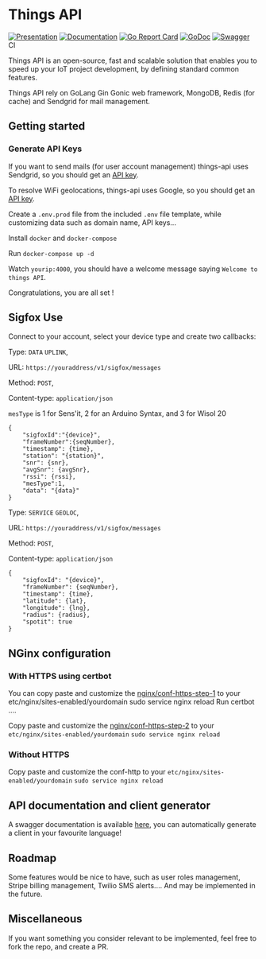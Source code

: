 # Things API

[![Presentation](https://img.shields.io/badge/Presentation-Here-blue.svg)](https://iothings.fr)
[![Documentation](https://img.shields.io/badge/Docs-Here-green.svg)](https://docs.iothings.fr) 
[![Go Report Card](https://goreportcard.com/badge/github.com/IoThingsDev/api)](https://goreportcard.com/report/github.com/IoThingsDev/api)
[![GoDoc](https://godoc.org/github.com/IoThingsDev/api?status.svg)](https://godoc.org/github.com/IoThingsDev/api)
[![Swagger](https://img.shields.io/badge/Postman-Here-orange.svg)](https://app.swaggerhub.com/apis/IoThings/Things-API/1.0.0)
CI

Things API is an open-source, fast and scalable solution that enables you to speed up your IoT project development, by defining standard common features.

Things API rely on GoLang Gin Gonic web framework, MongoDB, Redis (for cache) and Sendgrid for mail management.

## Getting started
### Generate API Keys
If you want to send mails (for user account management) things-api uses Sendgrid, so you should get an [API key](https://app.sendgrid.com).

To resolve WiFi geolocations, things-api uses Google, so you should get an [API key](https://console.cloud.google.com/apis/).

Create a `.env.prod` file from the included `.env` file template, while customizing data such as domain name, API keys...

Install `docker` and `docker-compose`

Run `docker-compose up -d`

Watch `yourip:4000`, you should have a welcome message saying `Welcome to things API`.

Congratulations, you are all set !

## Sigfox Use
Connect to your account, select your device type and create two callbacks:

Type: `DATA` `UPLINK`,

URL: `https://youraddress/v1/sigfox/messages`

Method: `POST`,

Content-type: `application/json`

`mesType` is 1 for Sens'it, 2 for an Arduino Syntax, and 3 for Wisol 20

```
{
   	"sigfoxId":"{device}",
   	"frameNumber":{seqNumber},
   	"timestamp": {time},
   	"station": "{station}",
   	"snr": {snr},
   	"avgSnr": {avgSnr},
   	"rssi": {rssi},
   	"mesType":1,
   	"data": "{data}"
}
```


Type: `SERVICE` `GEOLOC`,

URL: `https://youraddress/v1/sigfox/messages`

Method: `POST`,

Content-type: `application/json`

```
{
	"sigfoxId": "{device}",
	"frameNumber": {seqNumber}, 
	"timestamp": {time},
	"latitude": {lat},
	"longitude": {lng},
	"radius": {radius},
	"spotit": true
}
```

## NGinx configuration
### With HTTPS using certbot
You can copy paste and customize the [nginx/conf-https-step-1](https://github.com/IoThingsDev/api/tree/master/nginx/conf-https-step-1) to your etc/nginx/sites-enabled/yourdomain
sudo service nginx reload
Run certbot ....

Copy paste and customize the [nginx/conf-https-step-2](https://github.com/IoThingsDev/api/tree/master/nginx/conf-https-step-2)
to your `etc/nginx/sites-enabled/yourdomain`
`sudo service nginx reload`

### Without HTTPS

Copy paste and customize the conf-http
to your `etc/nginx/sites-enabled/yourdomain`
`sudo service nginx reload`


## API documentation and client generator
A swagger documentation is available [here](https://app.swaggerhub.com/apis/IoThings/Things-API/1.0.0), you can automatically generate a client in your favourite language!


## Roadmap
Some features would be nice to have, such as user roles management, Stripe billing management, Twilio SMS alerts.... And may be implemented in the future.

## Miscellaneous
If you want something you consider relevant to be implemented, feel free to fork the repo, and create a PR.
